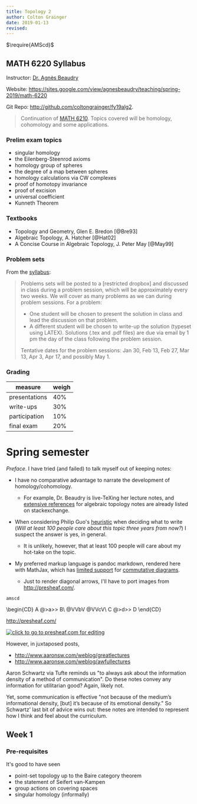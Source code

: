 ```yaml
---
title: Topology 2
author: Colton Grainger
date: 2019-01-13
revised:
---
```


$\require{AMScd}$

## MATH 6220 Syllabus

Instructor: [Dr. Agnès Beaudry](https://sites.google.com/view/agnesbeaudry)

Website: <https://sites.google.com/view/agnesbeaudry/teaching/spring-2019/math-6220>

Git Repo: <http://github.com/coltongrainger/fy19alg2>. 

> Continuation of [MATH 6210](top1). Topics covered will be homology, cohomology and some applications. 

### Prelim exam topics

- singular homology
- the Eilenberg-Steenrod axioms
- homology group of spheres
- the degree of a map between spheres
- homology calculations via CW complexes
- proof of homotopy invariance
- proof of excision
- universal coefficient 
- Kunneth Theorem

### Textbooks

- Topology and Geometry, Glen E. Bredon [@Bre93]
- Algebraic Topology, A. Hatcher [@Hat02]
- A Concise Course in Algebraic Topology, J. Peter May [@May99]

### Problem sets

From the [syllabus](https://drive.google.com/file/d/1bPOnqftRnfLxF4UrC44a1NZQMoZHE0tF/view):

> Problems sets will be posted to a [restricted dropbox] and discussed in class during a problem session, which will be approximately every two weeks. We will cover as many problems as we can during problem sessions. For a problem: 
> 
> - One student will be chosen to present the solution in class and lead the discussion on that problem.
> - A different student will be chosen to write-up the solution (typeset using LATEX). Solutions (.tex and .pdf files) are due via email by 1 pm the day of the class following the problem session.
>
> Tentative dates for the problem sessions: Jan 30, Feb 13, Feb 27, Mar 13, Apr 3, Apr 17, and possibly May 1.

### Grading

measure | weigh
--- | ---
presentations | 40%
write-ups | 30%
participation | 10%
final exam | 20%

# Spring semester

*Preface*. I have tried (and failed) to talk myself out of keeping notes:

- I have no comparative advantage to narrate the development of homology/cohomology.
    - For example, Dr. Beaudry is live-TeXing her lecture notes, and [extensive references](https://math.stackexchange.com/a/1560607/469856) for algebraic topology notes are already listed on stackexchange. 

- When considering Philip Guo's [heuristic](http://pgbovine.net/writings.htm) when deciding what to write (*Will at least 100 people care about this topic three years from now?*) I suspect the answer is yes, in general. 
  - It is unlikely, however, that at least 100 people will care about my hot-take on the topic.

- My preferred markup language is pandoc markdown, rendered here with MathJax, which has [limited support](https://math.meta.stackexchange.com/questions/5020/mathjax-basic-tutorial-and-quick-reference) for [commutative diagrams](http://www.jmilne.org/not/Mamscd.pdf). 
  - Just to render diagonal arrows, I'll have to port images from <http://presheaf.com/>.

`amscd`

\begin{CD}
A     @>a>>  B\\
@VVbV        @VVcV\\
C     @>d>>  D
\end{CD}

<http://presheaf.com/>

<a href="http://presheaf.com/?d=d2c2h1p4y36n27141x6g1b5r5i16n3j"><img src="http://presheaf.com/cache/d2c2h1p4y36n27141x6g1b5r5i16n3j.png" title="click to go to presheaf.com for editing"/></a>

However, in juxtaposed posts,

- <http://www.aaronsw.com/weblog/greatlectures>
- <http://www.aaronsw.com/weblog/awfullectures>

Aaron Schwartz via Tufte reminds us "to always ask about the information density of a method of communication". Do these notes convey any information for utilitarian good? Again, likely not. 

Yet, some communication is effective  "not because of the medium’s informational density, [but] it’s because of its emotional density." So Schwartz' last bit of advice wins out: these notes are intended to represent how I think and feel about the curriculum.

## Week 1

### Pre-requisites 

It's good to have seen

- point-set topology up to the Baire category theorem
- the statement of Seifert van-Kampen
- group actions on covering spaces
- singular homology (informally)

